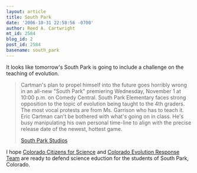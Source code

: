```yaml
---
layout: article
title: South Park
date: '2006-10-31 22:58:56 -0700'
author: Reed A. Cartwright
mt_id: 2584
blog_id: 2
post_id: 2584
basename: south_park
---
```

It looks like tomorrow's South Park is going to include a challenge on the teaching of evolution.

> Cartman's plan to propel himself into the future goes horribly wrong in an all-new "South Park" premiering Wednesday, November 1 at 10:00 p.m. on Comedy Central. South Park Elementary faces strong opposition to the topic of evolution being taught to the 4th graders. The most vocal protests are from Ms. Garrison who has to teach it. Eric Cartman can't be bothered with what's going on in class. He's busy manipulating his own personal time-line to align with the precise release date of the newest, hottest game.
> 
> [South Park Studios](http://www.southparkstudios.com/fans/bbs/viewtopic.php?t=24242)

I hope [Colorado Citizens for Science](http://www.coloradocfs.org/) and [Colorado Evolution Response Team](http://www.evolutionarygenomics.com/CERT/CERT.html) are ready to defend science eduction for the students of South Park, Colorado.
